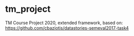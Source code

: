 # tm_project
TM Course Project 2020, extended framework, based on: https://github.com/cbaziotis/datastories-semeval2017-task4
